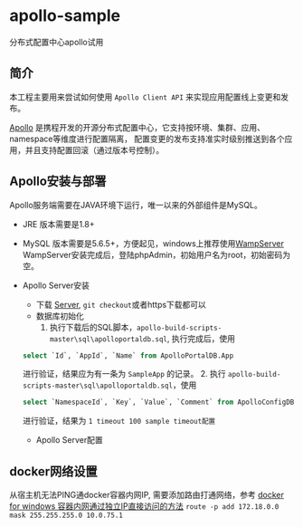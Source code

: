# apollo-sample
分布式配置中心apollo试用

## 简介
本工程主要用来尝试如何使用 `Apollo Client API` 来实现应用配置线上变更和发布。

[Apollo](https://github.com/ctripcorp/apollo) 是携程开发的开源分布式配置中心，它支持按环境、集群、应用、namespace等维度进行配置隔离，
配置变更的发布支持准实时级别推送到各个应用，并且支持配置回滚（通过版本号控制）。

## Apollo安装与部署
Apollo服务端需要在JAVA环境下运行，唯一以来的外部组件是MySQL。
* JRE
版本需要是1.8+
* MySQL
版本需要是5.6.5+，方便起见，windows上推荐使用[WampServer](http://www.wampserver.com/en/)
WampServer安装完成后，登陆phpAdmin，初始用户名为root，初始密码为空。

* Apollo Server安装
  - 下载 [Server](https://github.com/nobodyiam/apollo-build-scripts), `git checkout`或者https下载都可以
  - 数据库初始化
    1. 执行下载后的SQL脚本，`apollo-build-scripts-master\sql\apolloportaldb.sql`,
  执行完成后，使用
  ```SQL
  select `Id`, `AppId`, `Name` from ApolloPortalDB.App
  ```
    进行验证，结果应为有一条为 `SampleApp` 的记录。
    2. 执行 `apollo-build-scripts-master\sql\apolloportaldb.sql`，使用
  ```SQL
  select `NamespaceId`, `Key`, `Value`, `Comment` from ApolloConfigDB.Item;
  ```
    进行验证，结果为 `1	timeout	100	sample timeout配置`
  - Apollo Server配置

 ## docker网络设置
 从宿主机无法PING通docker容器内网IP, 需要添加路由打通网络，参考 [docker for windows 容器内网通过独立IP直接访问的方法](https://www.cnblogs.com/brock0624/p/9788710.html)
 `route -p add 172.18.0.0 mask 255.255.255.0 10.0.75.1`

